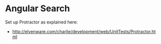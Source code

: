 Angular Search
==============


Set up Protractor as explained here:

- <http://elvenware.com/charlie/development/web/UnitTests/Protractor.html>

